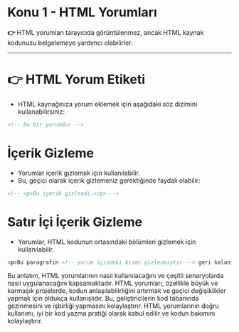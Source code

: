 # Konu 1 - **HTML Yorumları**

**👉** HTML yorumları tarayıcıda görüntülenmez, ancak HTML kaynak kodunuzu belgelemeye yardımcı olabilirler.

---

# **👉** HTML Yorum Etiketi

- HTML kaynağınıza yorum eklemek için aşağıdaki söz dizimini kullanabilirsiniz:

```html
<!-- Bu bir yorumdur -->
```

# **İçerik Gizleme**

- Yorumlar içerik gizlemek için kullanılabilir.
- Bu, geçici olarak içerik gizlemeniz gerektiğinde faydalı olabilir:

```html
<!-- <p>Bu içerik gizlendi.</p> -->
```

# **Satır İçi İçerik Gizleme**

- Yorumlar, HTML kodunun ortasındaki bölümleri gizlemek için kullanılabilir.

```html
<p>Bu paragrafın <!-- yorum içindeki kısmı gizlenmiştir --> geri kalanı görüntülenir.</p>
```

Bu anlatım, HTML yorumlarının nasıl kullanılacağını ve çeşitli senaryolarda nasıl uygulanacağını kapsamaktadır. HTML yorumları, özellikle büyük ve karmaşık projelerde, kodun anlaşılabilirliğini artırmak ve geçici değişiklikler yapmak için oldukça kullanışlıdır. Bu, geliştiricilerin kod tabanında gezinmesini ve işbirliği yapmasını kolaylaştırır. HTML yorumlarının doğru kullanımı, iyi bir kod yazma pratiği olarak kabul edilir ve kodun bakımını kolaylaştırır.    